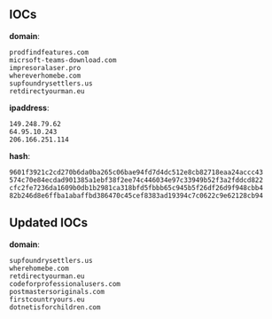 
## IOCs

__domain__:

```text
prodfindfeatures.com
micrsoft-teams-download.com
impresoralaser.pro
whereverhomebe.com
supfoundrysettlers.us
retdirectyourman.eu
```
__ipaddress__:

```text
149.248.79.62
64.95.10.243
206.166.251.114
```
__hash__:

```text
9601f3921c2cd270b6da0ba265c06bae94fd7d4dc512e8cb82718eaa24accc43
574c70e84ecdad901385a1ebf38f2ee74c446034e97c33949b52f3a2fddcd822
cfc2fe7236da1609b0db1b2981ca318bfd5fbbb65c945b5f26df26d9f948cbb4
82b246d8e6ffba1abaffbd386470c45cef8383ad19394c7c0622c9e62128cb94
```

## Updated IOCs

__domain__:

```text
supfoundrysettlers.us
wherehomebe.com
retdirectyourman.eu
codeforprofessionalusers.com
postmastersoriginals.com
firstcountryours.eu
dotnetisforchildren.com
```
